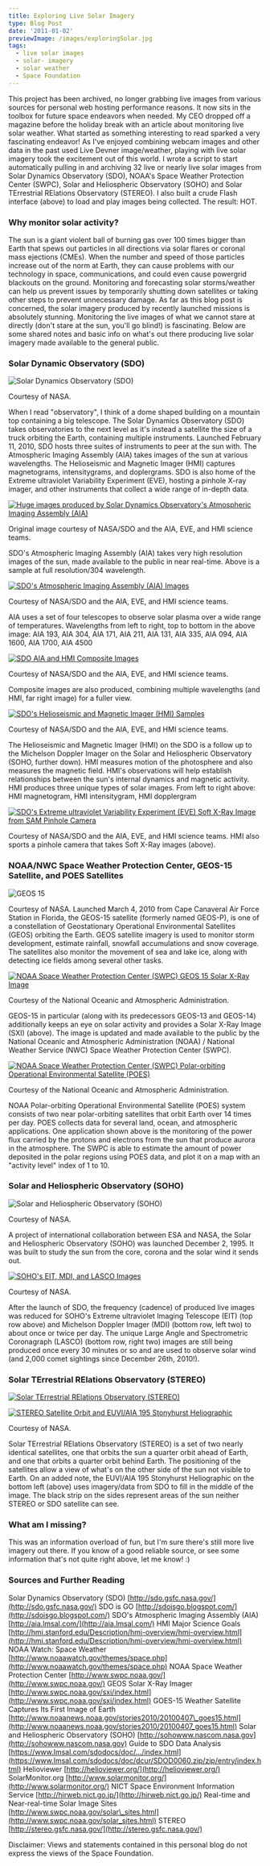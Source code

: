 ```yaml
---
title: Exploring Live Solar Imagery
type: Blog Post
date: '2011-01-02'
previewImage: /images/exploringSolar.jpg
tags:
  - live solar images
  - solar- imagery
  - solar weather
  - Space Foundation
---
```

This project has been archived, no longer grabbing live images from various sources for personal web hosting performance reasons. It now sits in the toolbox for future space endeavors when needed. My CEO dropped off a magazine before the holiday break with an article about monitoring live solar weather. What started as something interesting to read sparked a very fascinating endeavor! As I've enjoyed combining webcam images and other data in the past used Live Devner image/weather, playing with live solar imagery took the excitement out of this world. I wrote a script to start automatically pulling in and archiving 32 live or nearly live solar images from Solar Dynamics Observatory (SDO), NOAA's Space Weather Protection Center (SWPC), Solar and Heliospheric Observatory (SOHO) and Solar TErrestrial RElations Observatory (STEREO). I also built a crude Flash interface (above) to load and play images being collected. The result: HOT.

### Why monitor solar activity?

The sun is a giant violent ball of burning gas over 100 times bigger than Earth that spews out particles in all directions via solar flares or coronal mass ejections (CMEs). When the number and speed of those particles increase out of the norm at Earth, they can cause problems with our technology in space, communications, and could even cause powergrid blackouts on the ground. Monitoring and forecasting solar storms/weather can help us prevent issues by temporarily shutting down satellites or taking other steps to prevent unnecessary damage. As far as this blog post is concerned, the solar imagery produced by recently launched missions is absolutely stunning. Monitoring the live images of what we cannot stare at directly (don't stare at the sun, you'll go blind!) is fascinating. Below are some shared notes and basic info on what's out there producing live solar imagery made available to the general public.

### Solar Dynamic Observatory (SDO)

![Solar Dynamics Observatory (SDO)](/images/sdo.jpg)

Courtesy of NASA.

When I read "observatory", I think of a dome shaped building on a mountain top containing a big telescope. The Solar Dynamics Observatory (SDO) takes observatories to the next level as it's instead a satellite the size of a truck orbiting the Earth, containing multiple instruments. Launched February 11, 2010, SDO hosts three suites of instruments to peer at the sun with. The Atmospheric Imaging Assembly (AIA) takes images of the sun at various wavelengths. The Helioseismic and Magnetic Imager (HMI) captures magnetograms, intensitygrams, and doplergrams. SDO is also home of the Extreme ultraviolet Variability Experiment (EVE), hosting a pinhole X-ray imager, and other instruments that collect a wide range of in-depth data.

[![Huge images produced by Solar Dynamics Observatory's Atmospheric Imaging Assembly (AIA)](/images/hugeSunImages.jpg)](http://sdo.gsfc.nasa.gov/data/) 

Original image courtesy of NASA/SDO and the AIA, EVE, and HMI science teams.

SDO's Atmospheric Imaging Assembly (AIA) takes very high resolution images of the sun, made available to the public in near real-time. Above is a sample at full resolution/304 wavelength.

[![SDO's Atmospheric Imaging Assembly (AIA) Images](/images/sdoaia.jpg)](http://sdo.gsfc.nasa.gov/data/)

Courtesy of NASA/SDO and the AIA, EVE, and HMI science teams.

AIA uses a set of four telescopes to observe solar plasma over a wide range of temperatures. Wavelengths from left to right, top to bottom in the above image: AIA 193, AIA 304, AIA 171, AIA 211, AIA 131, AIA 335, AIA 094, AIA 1600, AIA 1700, AIA 4500

[![SDO AIA and HMI Composite Images](/images/sdoaiahmocomposites.jpg)](http://sdo.gsfc.nasa.gov/data/)

Courtesy of NASA/SDO and the AIA, EVE, and HMI science teams.

Composite images are also produced, combining multiple wavelengths (and HMI, far right image) for a fuller view.

[![SDO's Helioseismic and Magnetic Imager (HMI) Samples](/images/sdohmi.jpg)](http://sdo.gsfc.nasa.gov/data/)

Courtesy of NASA/SDO and the AIA, EVE, and HMI science teams.

The Helioseismic and Magnetic Imager (HMI) on the SDO is a follow up to the Michelson Doppler Imager on the Solar and Heliospheric Observatory (SOHO, further down). HMI measures motion of the photosphere and also measures the magnetic field. HMI's observations will help establish relationships between the sun's internal dynamics and magnetic activity. HMI produces three unique types of solar images. From left to right above: HMI magnetogram, HMI intensitygram, HMI dopplergram

[![SDO's Extreme ultraviolet Variability Experiment (EVE) Soft X-Ray Image from SAM Pinhole Camera](/images/latest_sam.png)](http://sdo.gsfc.nasa.gov/data/) 

Courtesy of NASA/SDO and the AIA, EVE, and HMI science teams. HMI also sports a pinhole camera that takes Soft X-Ray images (above).

### NOAA/NWC Space Weather Protection Center, GEOS-15 Satellite, and POES Satellites

![GEOS 15](/images/geosp.jpg)

Courtesy of NASA. Launched March 4, 2010 from Cape Canaveral Air Force Station in Florida, the GEOS-15 satellite (formerly named GEOS-P), is one of a constellation of Geostationary Operational Environmental Satellites (GEOS) orbiting the Earth. GEOS satellite imagery is used to monitor storm development, estimate rainfall, snowfall accumulations and snow coverage. The satellites also monitor the movement of sea and lake ice, along with detecting ice fields among several other tasks.

[![NOAA Space Weather Protection Center (SWPC) GEOS 15 Solar X-Ray Image](/images/geos15.jpg)](http://www.swpc.noaa.gov/)

Courtesy of the National Oceanic and Atmospheric Administration.

GEOS-15 in particular (along with its predecessors GEOS-13 and GEOS-14) additionally keeps an eye on solar activity and provides a Solar X-Ray Image (SXI) (above). The image is updated and made available to the public by the National Oceanic and Atmospheric Administration (NOAA) / National Weather Service (NWC) Space Weather Protection Center (SWPC).

[![NOAA Space Weather Protection Center (SWPC) Polar-orbiting Operational Environmental Satellite (POES)](/images/noaaswpcpoes.jpg)](http://www.swpc.noaa.gov/pmap/index.html)

Courtesy of the National Oceanic and Atmospheric Administration.

NOAA Polar-orbiting Operational Environmental Satellite (POES) system consists of two near polar-orbiting satellites that orbit Earth over 14 times per day. POES collects data for several land, ocean, and atmospheric applications. One application shown above is the monitoring of the power flux carried by the protons and electrons from the sun that produce aurora in the atmosphere. The SWPC is able to estimate the amount of power deposited in the polar regions using POES data, and plot it on a map with an "activity level" index of 1 to 10.

### Solar and Heliospheric Observatory (SOHO)

![Solar and Heliospheric Observatory (SOHO)](/images/soho.jpg)

Courtesy of NASA.

A project of international collaboration between ESA and NASA, the Solar and Heliospheric Observatory (SOHO) was launched December 2, 1995. It was built to study the sun from the core, corona and the solar wind it sends out.

[![SOHO's EIT, MDI, and LASCO Images](/images/sohoeitmdilasco.jpg)](http://sohowww.nascom.nasa.gov/data/realtime-images.html)

Courtesy of NASA.

After the launch of SDO, the frequency (cadence) of produced live images was reduced for SOHO's Extreme ultraviolet Imaging Telescope (EIT) (top row above) and Michelson Doppler Imager (MDI) (bottom row, left two) to about once or twice per day. The unique Large Angle and Spectrometric Coronagraph (LASCO) (bottom row, right two) images are still being produced once every 30 minutes or so and are used to observe solar wind (and 2,000 comet sightings since December 26th, 2010!).

### Solar TErrestrial RElations Observatory (STEREO)

[![Solar TErrestrial RElations Observatory (STEREO)](/images/sereo.jpg)](http://stereo.gsfc.nasa.gov/)

[![STEREO Satellite Orbit and EUVI/AIA 195 Stonyhurst Heliographic](/images/steroPlotAIA.jpg)](http://stereo.gsfc.nasa.gov/)

Courtesy of NASA.

Solar TErrestrial RElations Observatory (STEREO) is a set of two nearly identical satellites, one that orbits the sun a quarter orbit ahead of Earth, and one that orbits a quarter orbit behind Earth. The positioning of the satellites allow a view of what's on the other side of the sun not visible to Earth. On an added note, the EUVI/AIA 195 Stonyhurst Heliographic on the bottom left (above) uses imagery/data from SDO to fill in the middle of the image. The black strip on the sides represent areas of the sun neither STEREO or SDO satellite can see.

### What am I missing?

This was an information overload of fun, but I'm sure there's still more live imagery out there. If you know of a good reliable source, or see some information that's not quite right above, let me know! :)

### Sources and Further Reading

Solar Dynamics Observatory (SDO) [http://sdo.gsfc.nasa.gov/](http://sdo.gsfc.nasa.gov/) SDO is GO [http://sdoisgo.blogspot.com/](http://sdoisgo.blogspot.com/) SDO's Atmospheric Imaging Assembly (AIA) [http://aia.lmsal.com/](http://aia.lmsal.com/) HMI Major Science Goals [http://hmi.stanford.edu/Description/hmi-overview/hmi-overview.html](http://hmi.stanford.edu/Description/hmi-overview/hmi-overview.html) NOAA Watch: Space Weather [http://www.noaawatch.gov/themes/space.php](http://www.noaawatch.gov/themes/space.php) NOAA Space Weather Protection Center [http://www.swpc.noaa.gov/](http://www.swpc.noaa.gov/) GEOS Solar X-Ray Imager [http://www.swpc.noaa.gov/sxi/index.html](http://www.swpc.noaa.gov/sxi/index.html) GOES-15 Weather Satellite Captures Its First Image of Earth [http://www.noaanews.noaa.gov/stories2010/20100407\_goes15.html](http://www.noaanews.noaa.gov/stories2010/20100407_goes15.html) Solar and Heliospheric Observatory (SOHO) [http://sohowww.nascom.nasa.gov](http://sohowww.nascom.nasa.gov) Guide to SDO Data Analysis [https://www.lmsal.com/sdodocs/doc/.../index.html](https://www.lmsal.com/sdodocs/doc/dcur/SDOD0060.zip/zip/entry/index.html) Helioviewer [http://helioviewer.org/](http://helioviewer.org/) SolarMonitor.org [http://www.solarmonitor.org/](http://www.solarmonitor.org/) NICT Space Environment Information Service [http://hirweb.nict.go.jp/](http://hirweb.nict.go.jp/) Real-time and Near-real-time Solar Image Sites [http://www.swpc.noaa.gov/solar\_sites.html](http://www.swpc.noaa.gov/solar_sites.html) STEREO [http://stereo.gsfc.nasa.gov/](http://stereo.gsfc.nasa.gov/)

Disclaimer: Views and statements contained in this personal blog do not express the views of the Space Foundation.
